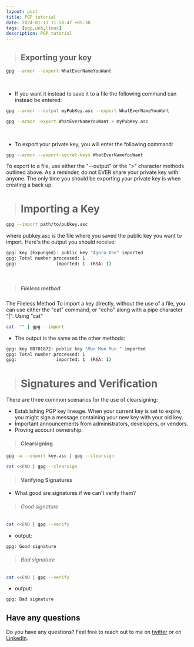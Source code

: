 ```yaml
---
layout: post
title: PGP tutorial
date: 2024-01-13 11:58:47 +05:30
tags: [pgp,web,linux]
description: PGP tutorial
---
```



 > ## Exporting your key

```bash
gpg --armor --export WhatEverNameYouWant
```
<br>

- If you want it instead to save it to a file the following command can instead be entered: 

```bash
gpg --armor --output myPubKey.asc --export WhatEverNameYouWant

gpg --armor -export WhatEverNameYouWant > myPubKey.asc
```
<br>

- To export your private key, you will enter the following command: 

```bash
gpg --armor --export-secret-keys WhatEverNameYouWant
```
To export to a file, use either the "--output" or the ">" character methods outlined above. As a reminder, do not EVER share your private key with anyone. The only time you should be exporting your private key is when creating a back up. 
<br>
> # Importing a Key

```bash
gpg --import path/to/pubkey.asc
```
where pubkey.asc is the file where you saved the public key you want to import. Here's the output you should receive:
```bash
gpg: key (Expunged): public key "Agora One" imported
gpg: Total number processed: 1
gpg:               imported: 1  (RSA: 1)
```
<br>

> #####  Fileless method

The Fileless Method To import a key directly, without the use of a file, you can use either the "cat" command, or "echo" along with a pipe character "|". 
Using "cat"

```bash
cat  "" | gpg --import
```
- The output is the same as the other methods: 

```bash
gpg: key 0B701872: public key "Mun Mun Mun " imported
gpg: Total number processed: 1
gpg:               imported: 1  (RSA: 1)
```

> # Signatures and Verification


There are three common scenarios for the use of clearsigning:

-  Establishing PGP key lineage. When your current key is set to expire, you might sign a message containing your new key with your old key.
-  Important announcements from administrators, developers, or vendors.
-  Proving account ownership.


> #### Clearsigning

```bash
gpg -a --export key.asc | gpg --clearsign
```
```bash
cat <<END | gpg --clearsign
```
> #### Verifying Signatures

- What good are signatures if we can't verify them? 

> ###### Good signature

```bash
cat <<END | gpg --verify
```
- output: 
```bash
gpg: Good signature
```

> ###### Bad signature

```bash
cat <<END | gpg --verify
```
- output: 
```bash
gpg: Bad signature
```

## Have any questions
Do you have any questions? Feel free to reach out to me on [twitter](https://twitter.com/rach1tarora) or on [LinkedIn](https://www.linkedin.com/in/rach1tarora/).